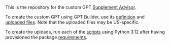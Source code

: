 This is the repository for the custom GPT [Supplement Advisor](https://chat.openai.com/g/g-NzBhz9TgU-supplement-advisor).

To create the custom GPT using GPT Builder, use its [definition](DEFINITION.md) and [uploaded files](uploads). Note that the uploaded files may be US-specific.

To create the uploads, run each of the [scripts](scripts) using Python 3.12 after having provisioned the package [requirements](requirements.txt).
